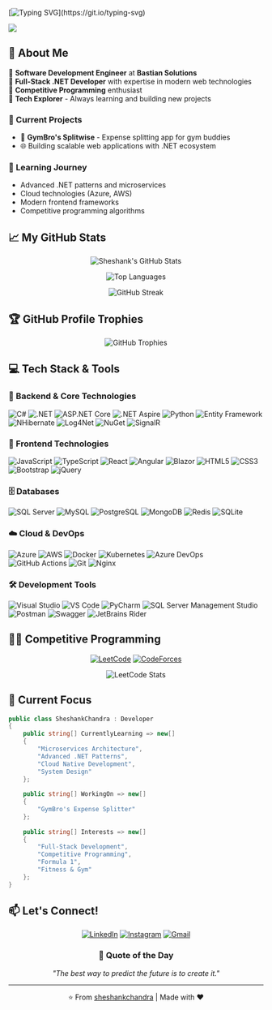 <!--
**sheshankchandra/sheshankchandra** is a ✨ _special_ ✨ repository because its `README.md` (this file) appears on your GitHub profile.
-->

[![Typing SVG](https://readme-typing-svg.demolab.com?font=DM+Serif+Display&size=32&pause=400&color=dcdcdc&multiline=true&width=500&height=120&lines=Hello+there!+👋;I'm+Sheshank+Chandra!;Welcome+to+my+GitHub!)](https://git.io/typing-svg)

![](https://komarev.com/ghpvc/?username=sheshankchandra&color=brightgreen)

## 🚀 About Me

🔹 **Software Development Engineer** at **Bastian Solutions**  
🔹 **Full-Stack .NET Developer** with expertise in modern web technologies  
🔹 **Competitive Programming** enthusiast  
🔹 **Tech Explorer** - Always learning and building new projects  

### 🔭 Current Projects
- 💪 **GymBro's Splitwise** - Expense splitting app for gym buddies
- 🌐 Building scalable web applications with .NET ecosystem

### 🌱 Learning Journey
- Advanced .NET patterns and microservices
- Cloud technologies (Azure, AWS)
- Modern frontend frameworks
- Competitive programming algorithms

## 📈 My GitHub Stats

<p align="center">
  <img src="https://github-readme-stats.vercel.app/api?username=sheshankchandra&show_icons=true&include_all_commits=true&theme=tokyonight&hide_border=true" alt="Sheshank's GitHub Stats" />
</p>

<p align="center">
  <img src="https://github-readme-stats.vercel.app/api/top-langs/?username=sheshankchandra&layout=compact&theme=tokyonight&hide_border=true" alt="Top Languages" />
</p>

<p align="center">
  <img src="https://github-readme-streak-stats.herokuapp.com/?user=sheshankchandra&theme=tokyonight&hide_border=true" alt="GitHub Streak" />
</p>

## 🏆 GitHub Profile Trophies

<p align="center">
  <img src="https://github-profile-trophy.vercel.app/?username=sheshankchandra&margin-w=15&column=7&theme=tokyonight&no-frame=true&no-bg=true" alt="GitHub Trophies" />
</p>

## 💻 Tech Stack & Tools

### 🔧 Backend & Core Technologies
![C#](https://img.shields.io/badge/C%23-239120?style=for-the-badge&logo=c-sharp&logoColor=white)
![.NET](https://img.shields.io/badge/.NET-5C2D91?style=for-the-badge&logo=.net&logoColor=white)
![ASP.NET Core](https://img.shields.io/badge/ASP.NET%20Core-512BD4?style=for-the-badge&logo=.net&logoColor=white)
![.NET Aspire](https://img.shields.io/badge/.NET%20Aspire-512BD4?style=for-the-badge&logo=.net&logoColor=white)
![Python](https://img.shields.io/badge/Python-3670A0?style=for-the-badge&logo=python&logoColor=ffdd54)
![Entity Framework](https://img.shields.io/badge/Entity%20Framework-512BD4?style=for-the-badge&logo=.net&logoColor=white)
![NHibernate](https://img.shields.io/badge/NHibernate-5C2D91?style=for-the-badge&logo=hibernate&logoColor=white)
![Log4Net](https://img.shields.io/badge/Log4Net-239120?style=for-the-badge&logo=.net&logoColor=white)
![NuGet](https://img.shields.io/badge/NuGet-004880?style=for-the-badge&logo=nuget&logoColor=white)
![SignalR](https://img.shields.io/badge/SignalR-512BD4?style=for-the-badge&logo=.net&logoColor=white)

### 🎨 Frontend Technologies
![JavaScript](https://img.shields.io/badge/JavaScript-F7DF1E?style=for-the-badge&logo=javascript&logoColor=black)
![TypeScript](https://img.shields.io/badge/TypeScript-007ACC?style=for-the-badge&logo=typescript&logoColor=white)
![React](https://img.shields.io/badge/React-20232A?style=for-the-badge&logo=react&logoColor=61DAFB)
![Angular](https://img.shields.io/badge/Angular-DD0031?style=for-the-badge&logo=angular&logoColor=white)
![Blazor](https://img.shields.io/badge/Blazor-512BD4?style=for-the-badge&logo=blazor&logoColor=white)
![HTML5](https://img.shields.io/badge/HTML5-E34F26?style=for-the-badge&logo=html5&logoColor=white)
![CSS3](https://img.shields.io/badge/CSS3-1572B6?style=for-the-badge&logo=css3&logoColor=white)
![Bootstrap](https://img.shields.io/badge/Bootstrap-563D7C?style=for-the-badge&logo=bootstrap&logoColor=white)
![jQuery](https://img.shields.io/badge/jQuery-0769AD?style=for-the-badge&logo=jquery&logoColor=white)

### 🗄️ Databases
![SQL Server](https://img.shields.io/badge/SQL%20Server-CC2927?style=for-the-badge&logo=microsoft%20sql%20server&logoColor=white)
![MySQL](https://img.shields.io/badge/MySQL-00000F?style=for-the-badge&logo=mysql&logoColor=white)
![PostgreSQL](https://img.shields.io/badge/PostgreSQL-316192?style=for-the-badge&logo=postgresql&logoColor=white)
![MongoDB](https://img.shields.io/badge/MongoDB-4EA94B?style=for-the-badge&logo=mongodb&logoColor=white)
![Redis](https://img.shields.io/badge/Redis-DC382D?style=for-the-badge&logo=redis&logoColor=white)
![SQLite](https://img.shields.io/badge/SQLite-07405E?style=for-the-badge&logo=sqlite&logoColor=white)

### ☁️ Cloud & DevOps
![Azure](https://img.shields.io/badge/Microsoft%20Azure-0089D0?style=for-the-badge&logo=microsoft-azure&logoColor=white)
![AWS](https://img.shields.io/badge/Amazon%20AWS-232F3E?style=for-the-badge&logo=amazon-aws&logoColor=white)
![Docker](https://img.shields.io/badge/Docker-2496ED?style=for-the-badge&logo=docker&logoColor=white)
![Kubernetes](https://img.shields.io/badge/Kubernetes-326CE5?style=for-the-badge&logo=kubernetes&logoColor=white)
![Azure DevOps](https://img.shields.io/badge/Azure%20DevOps-0078D4?style=for-the-badge&logo=azure-devops&logoColor=white)
![GitHub Actions](https://img.shields.io/badge/GitHub%20Actions-2088FF?style=for-the-badge&logo=github-actions&logoColor=white)
![Git](https://img.shields.io/badge/Git-F05032?style=for-the-badge&logo=git&logoColor=white)
![Nginx](https://img.shields.io/badge/Nginx-009639?style=for-the-badge&logo=nginx&logoColor=white)

### 🛠️ Development Tools
![Visual Studio](https://img.shields.io/badge/Visual%20Studio-5C2D91?style=for-the-badge&logo=visual%20studio&logoColor=white)
![VS Code](https://img.shields.io/badge/VS%20Code-007ACC?style=for-the-badge&logo=visual%20studio%20code&logoColor=white)
![PyCharm](https://img.shields.io/badge/PyCharm-143?style=for-the-badge&logo=pycharm&logoColor=black&color=black&labelColor=green)
![SQL Server Management Studio](https://img.shields.io/badge/SSMS-CC2927?style=for-the-badge&logo=microsoft%20sql%20server&logoColor=white)
![Postman](https://img.shields.io/badge/Postman-FF6C37?style=for-the-badge&logo=postman&logoColor=white)
![Swagger](https://img.shields.io/badge/Swagger-85EA2D?style=for-the-badge&logo=swagger&logoColor=black)
![JetBrains Rider](https://img.shields.io/badge/Rider-000000?style=for-the-badge&logo=rider&logoColor=white&color=black&labelColor=crimson)

## 🏃‍♂️ Competitive Programming

<div align="center">
  
[![LeetCode](https://img.shields.io/badge/LeetCode-FFA116?style=for-the-badge&logo=leetcode&logoColor=black)](https://leetcode.com/u/G9jr/)
[![CodeForces](https://img.shields.io/badge/Codeforces-445f9d?style=for-the-badge&logo=Codeforces&logoColor=white)](https://codeforces.com/profile/sheshank10)

![LeetCode Stats](https://leetcard.jacoblin.cool/G9jr)

</div>

## 🎯 Current Focus

```csharp
public class SheshankChandra : Developer
{
    public string[] CurrentlyLearning => new[] 
    { 
        "Microservices Architecture",
        "Advanced .NET Patterns", 
        "Cloud Native Development",
        "System Design"
    };
    
    public string[] WorkingOn => new[]
    {
        "GymBro's Expense Splitter"
    };
    
    public string[] Interests => new[]
    {
        "Full-Stack Development",
        "Competitive Programming", 
        "Formula 1",
        "Fitness & Gym"
    };
}
```

## 📫 Let's Connect!

<p align="center">
  <a href="https://linkedin.com/in/sheshankchandra"><img src="https://img.shields.io/badge/LinkedIn-0077B5?style=for-the-badge&logo=linkedin&logoColor=white" alt="LinkedIn" /></a>
  <a href="https://instagram.com/sheshank.jpeg"><img src="https://img.shields.io/badge/Instagram-E4405F?style=for-the-badge&logo=instagram&logoColor=white" alt="Instagram" /></a>
  <a href="mailto:sheshankchandra@gmail.com"><img src="https://img.shields.io/badge/Gmail-D14836?style=for-the-badge&logo=gmail&logoColor=white" alt="Gmail" /></a>
</p>

<div align="center">
  
### 💭 Quote of the Day
*"The best way to predict the future is to create it."*

---

⭐️ From [sheshankchandra](https://github.com/sheshankchandra) | Made with ❤️

</div>

